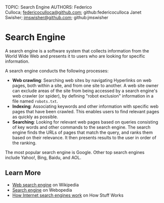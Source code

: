 TOPIC: Search Engine
AUTHORS: Federico Culloca; federicoculloca@github.com; github:federicoculloca
         Janet Swisher; jmswisher@github.com; github:jmswisher

# Search Engine

A search engine is a software system that collects information from the World Wide Web
and presents it to users who are looking for specific information.

A search engine conducts the following processes:

- **Web crawling**: Searching web sites by navigating Hyperlinks on web pages,
both within a site, and from one site to another. A web site owner can exclude areas of
the site from being accessed by a search engine's web crawler (or spider), by defining
"robot exclusion" information in a file named `robots.txt`.
- **Indexing**: Associating keywords and other information with specific web pages that
have been crawled. This enables users to find relevant pages as quickly as possible.
- **Searching**: Looking for relevant web pages based on queries consisting of key words
and other commands to the search engine. The search engine finds the URLs of pages that
match the query, and ranks them based on their relevance. It then presents results to
the user in order of the ranking.

The most popular search engine is Google. Other top search engines include Yahoo!, Bing, Baidu, and AOL.

## Learn More

- [Web search engine](https://en.wikipedia.org/wiki/Web_search_engine) on Wikipedia
- [Search engine](http://www.webopedia.com/TERM/S/search_engine.html) on Webopedia
- [How Internet search engines work](http://computer.howstuffworks.com/internet/basics/search-engine.htm)
on How Stuff Works
